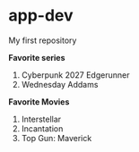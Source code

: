 # app-dev
My first repository

**Favorite series**
1. Cyberpunk 2027 Edgerunner
2. Wednesday Addams

**Favorite Movies**
1. Interstellar
2. Incantation
3. Top Gun: Maverick

